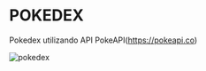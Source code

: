 # POKEDEX

Pokedex utilizando API PokeAPI(https://pokeapi.co)

![pokedex](https://github.com/ReynanVv/assets/blob/main/pokedex.png)
